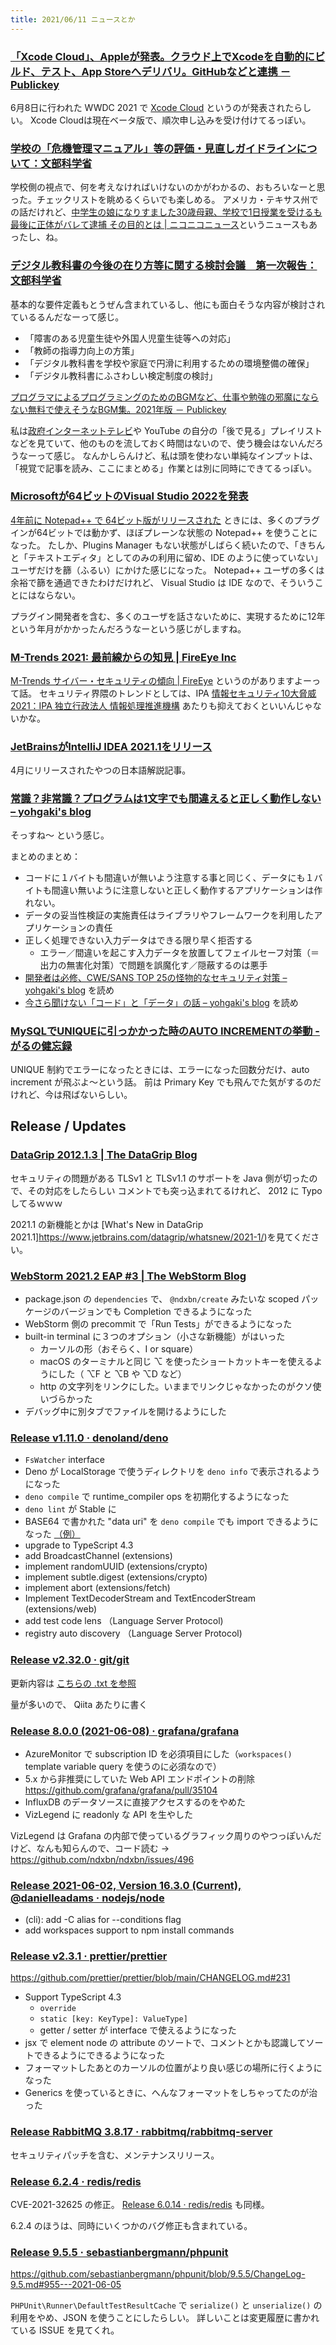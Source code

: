 ```yaml
---
title: 2021/06/11 ニュースとか
---
```


### [「Xcode Cloud」、Appleが発表。クラウド上でXcodeを自動的にビルド、テスト、App Storeへデリバリ。GitHubなどと連携 － Publickey](https://www.publickey1.jp/blog/21/xcode_cloudapplexcodeapp_storegithub.html)

6月8日に行われた WWDC 2021 で [Xcode Cloud](https://developer.apple.com/xcode-cloud/) というのが発表されたらしい。
Xcode Cloudは現在ベータ版で、順次申し込みを受け付けてるっぽい。

### [学校の「危機管理マニュアル」等の評価・見直しガイドラインについて：文部科学省](https://www.mext.go.jp/a_menu/kenko/anzen/1401870_00002.htm)

学校側の視点で、何を考えなければいけないのかがわかるの、おもろいなーと思った。チェックリストを眺めるくらいでも楽しめる。
アメリカ・テキサス州での話だけれど、[中学生の娘になりすました30歳母親、学校で1日授業を受けるも最後に正体がバレて逮捕 その目的とは | ニコニコニュース](https://news.nicovideo.jp/watch/nw9441423)というニュースもあったし、ね。

### [デジタル教科書の今後の在り方等に関する検討会議　第一次報告：文部科学省](https://www.mext.go.jp/b_menu/shingi/chousa/shotou/157/toushin/mext_00006.html)

基本的な要件定義もとうぜん含まれているし、他にも面白そうな内容が検討されているるんだなーって感じ。

- 「障害のある児童生徒や外国人児童生徒等への対応」
- 「教師の指導力向上の方策」
- 「デジタル教科書を学校や家庭で円滑に利用するための環境整備の確保」
- 「デジタル教科書にふさわしい検定制度の検討」

[プログラマによるプログラミングのためのBGMなど、仕事や勉強の邪魔にならない無料で使えそうなBGM集。2021年版 － Publickey](https://www.publickey1.jp/blog/21/bgmbgm2021.html)

私は[政府インターネットテレビ](https://nettv.gov-online.go.jp/index.html)や YouTube の自分の「後で見る」プレイリストなどを見ていて、他のものを流しておく時間はないので、使う機会はないんだろうなーって感じ。
なんかしらんけど、私は頭を使わない単純なインプットは、「視覚で記事を読み、ここにまとめる」作業とは別に同時にできてるっぽい。

### [Microsoftが64ビットのVisual Studio 2022を発表](https://www.infoq.com/jp/news/2021/06/vs2022-announced/?utm_campaign=infoq_content&utm_source=infoq&utm_medium=feed&utm_term=global)

[4年前に Notepad++ で 64ビット版がリリースされた](https://notepad-plus-plus.org/news/v7-64bits/) ときには、多くのプラグインが64ビットでは動かず、ほぼプレーンな状態の Notepad++ を使うことになった。
たしか、Plugins Manager もない状態がしばらく続いたので、「きちんと「テキストエディタ」としてのみの利用に留め、IDE のように使っていない」ユーザだけを篩（ふるい）にかけた感じになった。
Notepad++ ユーザの多くは余裕で篩を通過できたわけだけれど、 Visual Studio は IDE なので、そういうことにはならない。

プラグイン開発者を含む、多くのユーザを話さないために、実現するために12年という年月がかかったんだろうなーという感じがしますね。

### [M-Trends 2021: 最前線からの知見 | FireEye Inc](https://www.fireeye.com/blog/jp-threat-research/2021/04/m-trends-2021-a-view-from-the-front-lines.html)
[M-Trends サイバー・セキュリティの傾向 | FireEye](https://www.fireeye.jp/current-threats/annual-threat-report/mtrends.html) というのがありますよーって話。
セキュリティ界隈のトレンドとしては、IPA [情報セキュリティ10大脅威 2021：IPA 独立行政法人 情報処理推進機構](https://www.ipa.go.jp/security/vuln/10threats2021.html) あたりも抑えておくといいんじゃないかな。

### [JetBrainsがIntelliJ IDEA 2021.1をリリース](https://www.infoq.com/jp/news/2021/06/intellij-idea-2021-released/?utm_campaign=infoq_content&utm_source=infoq&utm_medium=feed&utm_term=global)

4月にリリースされたやつの日本語解説記事。

### [常識？非常識？プログラムは1文字でも間違えると正しく動作しない – yohgaki's blog](https://blog.ohgaki.net/programs-cannot-work-correctly-one-char-is-enough-to-break)

そっすね～ という感じ。

まとめのまとめ：

- コードに１バイトも間違いが無いよう注意する事と同じく、データにも１バイトも間違い無いように注意しないと正しく動作するアプリケーションは作れない。
- データの妥当性検証の実施責任はライブラリやフレームワークを利用したアプリケーションの責任
- 正しく処理できない入力データはできる限り早く拒否する
  - エラー／間違いを起こす入力データを放置してフェイルセーフ対策（＝出力の無害化対策）で問題を誤魔化す／隠蔽するのは悪手
- [開発者は必修、CWE/SANS TOP 25の怪物的なセキュリティ対策 – yohgaki's blog](https://blog.ohgaki.net/sans-cwe-top-25-monster-mitigation) を読め
- [今さら聞けない「コード」と「データ」の話 – yohgaki's blog](https://blog.ohgaki.net/code-and-data) を読め

### [MySQLでUNIQUEに引っかかった時のAUTO INCREMENTの挙動 - がるの健忘録](https://gallu.hatenadiary.jp/entry/2021/06/07/233106)

UNIQUE 制約でエラーになったときには、エラーになった回数分だけ、auto increment が飛ぶよ～という話。
前は Primary Key でも飛んでた気がするのだけれど、今は飛ばないらしい。

## Release / Updates


### [DataGrip 2012.1.3 | The DataGrip Blog](https://blog.jetbrains.com/datagrip/2021/06/08/datagrip-2012-1-3/)

セキュリティの問題がある TLSv1 と TLSv1.1 のサポートを Java 側が切ったので、その対応をしたらしい
コメントでも突っ込まれてるけれど、 2012 に Typo してるｗｗｗ

2021.1 の新機能とかは [What's New in DataGrip 2021.1]https://www.jetbrains.com/datagrip/whatsnew/2021-1/)を見てください。

### [WebStorm 2021.2 EAP #3 | The WebStorm Blog](https://blog.jetbrains.com/webstorm/2021/06/webstorm-2021-2-eap-3/)

- package.json の `dependencies` で、 `@ndxbn/create` みたいな scoped パッケージのバージョンでも Completion できるようになった
- WebStorm 側の precommit で「Run Tests」ができるようになった
- built-in terminal に３つのオプション（小さな新機能）がはいった
  - カーソルの形（おそらく、I or square）
  - macOS のターミナルと同じ ⌥ を使ったショートカットキーを使えるようにした（ ⌥F と ⌥B や ⌥D など）
  - http の文字列をリンクにした。いままでリンクじゃなかったのがクソ使いづらかった
- デバッグ中に別タブでファイルを開けるようにした

### [Release v1.11.0 · denoland/deno](https://github.com/denoland/deno/releases/tag/v1.11.0)

- `FsWatcher` interface
- Deno が LocalStorage で使うディレクトリを `deno info` で表示されるようになった
- `deno compile` で runtime_compiler ops を初期化するようになった
- `deno lint` が Stable に
- BASE64 で書かれた "data uri" を `deno compile` でも import できるようになった [（例）](https://github.com/littledivy/deno/blob/bfa546fd1d83bbd79183f17dbb4be47db4da9f26/cli/tests/standalone_import_datauri.ts)
- upgrade to TypeScript 4.3
- add BroadcastChannel (extensions)
- implement randomUUID (extensions/crypto)
- implement subtle.digest (extensions/crypto)
- implement abort (extensions/fetch)
- Implement TextDecoderStream and TextEncoderStream (extensions/web)
- add test code lens （Language Server Protocol)
- registry auto discovery （Language Server Protocol)

### [Release v2.32.0 · git/git](https://github.com/git/git/releases/tag/v2.32.0)

更新内容は [こちらの .txt  を参照](https://raw.githubusercontent.com/git/git/master/Documentation/RelNotes/2.32.0.txt)

量が多いので、 Qiita あたりに書く

### [Release 8.0.0 (2021-06-08) · grafana/grafana](https://github.com/grafana/grafana/releases/tag/v8.0.0)

- AzureMonitor で subscription ID を必須項目にした（`workspaces()` template variable query を使うのに必須なので）
- 5.x から非推奨にしていた Web API エンドポイントの削除 https://github.com/grafana/grafana/pull/35104
- InfluxDB のデータソースに直接アクセスするのをやめた
- VizLegend に readonly な API を生やした

VizLegend は Grafana の内部で使っているグラフィック周りのやつっぽいんだけど、なんも知らんので、コード読む → https://github.com/ndxbn/ndxbn/issues/496

### [Release 2021-06-02, Version 16.3.0 (Current), @danielleadams · nodejs/node](https://github.com/nodejs/node/releases/tag/v16.3.0)

- (cli): add -C alias for --conditions flag
- add workspaces support to npm install commands

### [Release v2.3.1 · prettier/prettier](https://github.com/prettier/prettier/releases/tag/2.3.1)

https://github.com/prettier/prettier/blob/main/CHANGELOG.md#231

- Support TypeScript 4.3 
  - `override`
  - `static [key: KeyType]: ValueType]`
  - getter / setter が interface で使えるようになった
- jsx で element node の attribute のソートで、コメントとかも認識してソートできるようにできるようになった
- フォーマットしたあとのカーソルの位置がより良い感じの場所に行くようになった
- Generics を使っているときに、へんなフォーマットをしちゃってたのが治った

### [Release RabbitMQ 3.8.17 · rabbitmq/rabbitmq-server](https://github.com/rabbitmq/rabbitmq-server/releases/tag/v3.8.17)

セキュリティパッチを含む、メンテナンスリリース。

### [Release 6.2.4 · redis/redis](https://github.com/redis/redis/releases/tag/6.2.4)

CVE-2021-32625 の修正。
[Release 6.0.14 · redis/redis](https://github.com/redis/redis/releases/tag/6.0.14) も同様。

6.2.4 のほうは、同時にいくつかのバグ修正も含まれている。

### [Release 9.5.5 · sebastianbergmann/phpunit](https://github.com/sebastianbergmann/phpunit/releases/tag/9.5.5)
https://github.com/sebastianbergmann/phpunit/blob/9.5.5/ChangeLog-9.5.md#955---2021-06-05

`PHPUnit\Runner\DefaultTestResultCache` で `serialize()` と `unserialize()` の利用をやめ、JSON を使うことにしたらしい。
詳しいことは変更履歴に書かれている ISSUE を見てくれ。
